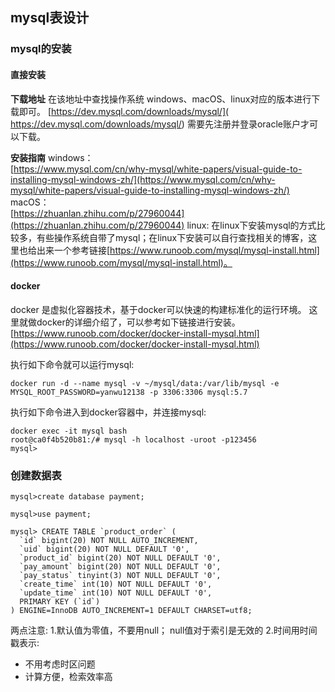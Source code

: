 ## mysql表设计

### mysql的安装

#### 直接安装


**下载地址**
在该地址中查找操作系统 windows、macOS、linux对应的版本进行下载即可。
[https://dev.mysql.com/downloads/mysql/](
https://dev.mysql.com/downloads/mysql/)
需要先注册并登录oracle账户才可以下载。


**安装指南**
windows：<br/>
[https://www.mysql.com/cn/why-mysql/white-papers/visual-guide-to-installing-mysql-windows-zh/](https://www.mysql.com/cn/why-mysql/white-papers/visual-guide-to-installing-mysql-windows-zh/)
macOS：<br/>
[https://zhuanlan.zhihu.com/p/27960044](https://zhuanlan.zhihu.com/p/27960044)
linux:
在linux下安装mysql的方式比较多，有些操作系统自带了mysql；在linux下安装可以自行查找相关的博客，这里也给出来一个参考链接[https://www.runoob.com/mysql/mysql-install.html](https://www.runoob.com/mysql/mysql-install.html)。

#### docker
docker 是虚拟化容器技术，基于docker可以快速的构建标准化的运行环境。
这里就做docker的详细介绍了，可以参考如下链接进行安装。
[https://www.runoob.com/docker/docker-install-mysql.html](https://www.runoob.com/docker/docker-install-mysql.html)

执行如下命令就可以运行mysql:

```
docker run -d --name mysql -v ~/mysql/data:/var/lib/mysql -e MYSQL_ROOT_PASSWORD=yanwu12138 -p 3306:3306 mysql:5.7
```

执行如下命令进入到docker容器中，并连接mysql:

```
docker exec -it mysql bash
root@ca0f4b520b81:/# mysql -h localhost -uroot -p123456
mysql>
```

### 创建数据表

```
mysql>create database payment;

mysql>use payment;

mysql> CREATE TABLE `product_order` (
  `id` bigint(20) NOT NULL AUTO_INCREMENT,
  `uid` bigint(20) NOT NULL DEFAULT '0',
  `product_id` bigint(20) NOT NULL DEFAULT '0',
  `pay_amount` bigint(20) NOT NULL DEFAULT '0',
  `pay_status` tinyint(3) NOT NULL DEFAULT '0',
  `create_time` int(10) NOT NULL DEFAULT '0',
  `update_time` int(10) NOT NULL DEFAULT '0',
  PRIMARY KEY (`id`)
) ENGINE=InnoDB AUTO_INCREMENT=1 DEFAULT CHARSET=utf8;
```

两点注意:
1.默认值为零值，不要用null； null值对于索引是无效的
2.时间用时间戳表示:
* 不用考虑时区问题
* 计算方便，检索效率高
